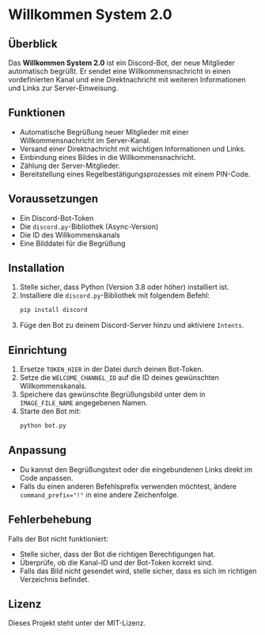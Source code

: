 # Willkommen System 2.0

## Überblick
Das **Willkommen System 2.0** ist ein Discord-Bot, der neue Mitglieder automatisch begrüßt. Er sendet eine Willkommensnachricht in einen vordefinierten Kanal und eine Direktnachricht mit weiteren Informationen und Links zur Server-Einweisung.

## Funktionen
- Automatische Begrüßung neuer Mitglieder mit einer Willkommensnachricht im Server-Kanal.
- Versand einer Direktnachricht mit wichtigen Informationen und Links.
- Einbindung eines Bildes in die Willkommensnachricht.
- Zählung der Server-Mitglieder.
- Bereitstellung eines Regelbestätigungsprozesses mit einem PIN-Code.

## Voraussetzungen
- Ein Discord-Bot-Token
- Die `discord.py`-Bibliothek (Async-Version)
- Die ID des Willkommenskanals
- Eine Bilddatei für die Begrüßung

## Installation
1. Stelle sicher, dass Python (Version 3.8 oder höher) installiert ist.
2. Installiere die `discord.py`-Bibliothek mit folgendem Befehl:
   ```sh
   pip install discord
   ```
3. Füge den Bot zu deinem Discord-Server hinzu und aktiviere `Intents`.

## Einrichtung
1. Ersetze `TOKEN_HIER` in der Datei durch deinen Bot-Token.
2. Setze die `WELCOME_CHANNEL_ID` auf die ID deines gewünschten Willkommenskanals.
3. Speichere das gewünschte Begrüßungsbild unter dem in `IMAGE_FILE_NAME` angegebenen Namen.
4. Starte den Bot mit:
   ```sh
   python bot.py
   ```

## Anpassung
- Du kannst den Begrüßungstext oder die eingebundenen Links direkt im Code anpassen.
- Falls du einen anderen Befehlsprefix verwenden möchtest, ändere `command_prefix="!"` in eine andere Zeichenfolge.

## Fehlerbehebung
Falls der Bot nicht funktioniert:
- Stelle sicher, dass der Bot die richtigen Berechtigungen hat.
- Überprüfe, ob die Kanal-ID und der Bot-Token korrekt sind.
- Falls das Bild nicht gesendet wird, stelle sicher, dass es sich im richtigen Verzeichnis befindet.

## Lizenz
Dieses Projekt steht unter der MIT-Lizenz.
